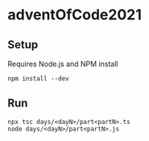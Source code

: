 # adventOfCode2021

## Setup

Requires Node.js and NPM install

    npm install --dev

## Run

    npx tsc days/<dayN>/part<partN>.ts
    node days/<dayN>/part<partN>.js
